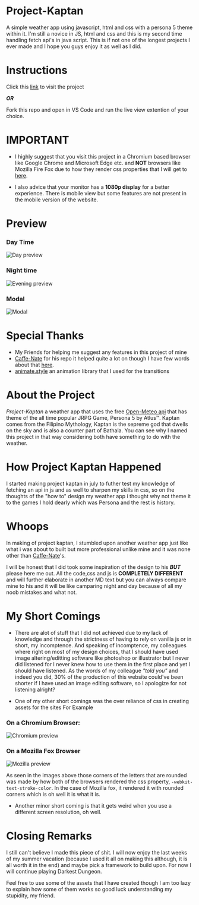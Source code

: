 # Project-Kaptan
   A simple weather app using javascript, html and css with a persona 5 theme within it. I'm still a novice in JS, html and css and this is my second time handling fetch api's in java script. This is if not one of the longest projects I ever made and I hope you guys enjoy it as well as I did. 

# Instructions
 Click this [link](https://luekely.github.io/Project-Kaptan/index.html) to visit the project
 
 ***OR***
 
 Fork this repo and open in VS Code and run the live view extention of your choice.
 
 # IMPORTANT
 
 *  I highly suggest that you visit this project in a Chromium based browser like Google Chrome and Microsoft Edge etc. and **NOT** browsers like Mozilla Fire Fox due to how they render css properties that I will get to [here](#my-short-comings). 
 
 *  I also advice that your monitor has a **1080p display** for a better experience. There is mobile view but some features are not present in the mobile version of the website.
 
 # Preview
### Day Time
![Day preview](https://github.com/LueKely/Project-Kaptan/blob/Final/screenshots/Day.png)
### Night time
 ![Evening preview](https://github.com/LueKely/Project-Kaptan/blob/Final/screenshots/Evening.png)
### Modal
 ![Modal](https://github.com/LueKely/Project-Kaptan/blob/Final/screenshots/Modal.png)

# Special Thanks
* My Friends for helping me suggest any features in this project of mine
* [Caffe-Nate](https://github.com/caffi-nate/Persona5-Weather-Forecast) for his repo it helped quite a lot on though I have few words about that [here](#whoops).
* [animate.style](https://animate.style/) an animation library that I used for the transitions

# About the Project
 *Project-Kaptan* a weather app that uses the free [Open-Meteo api](https://open-meteo.com/en) that has theme of the all time popular JRPG Game, Persona 5 by Atlus&#8482;. Kaptan comes from the Filipino Mythology, Kaptan is the sepreme god that dwells on the sky and is also a counter part of Bathala. You can see why I named this project in that way considering both have something to do with the weather. 
 
# How Project Kaptan Happened
 I started making project kaptan in july to futher test my knowledge of fetching an api in js and as well to sharpen my skills in css, so on the thoughts of the "how to" design my weather app i thought why not theme it to the games I hold dearly which was Persona and the rest is history. 
 

# Whoops
 In making of project kaptan, I stumbled upon another weather app just like what i was about to built but more professional unlike mine and it was none other than [Caffe-Nate](https://github.com/caffi-nate/Persona5-Weather-Forecast)'s. 

 I will be honest that I did took some inspiration of the design to his ***BUT*** please here me out. All the code,css and js is **COMPLETELY DIFFERENT** and will further elaborate in another MD text but you can always compare mine to his and it will be like camparing night and day because of all my noob mistakes and what not.
 
# My Short Comings 
*  There are alot of stuff that I did not achieved due to my lack of knowledge and through the strictness of having to rely on vanilla js or in short, my incomptence. And speaking of incomptence, my colleagues where right on most of my design choices, that I should have used image altering/editting software like photoshop or illustrator but I never did listened for I never knew how to use them in the first place and yet I should have listened. As the words of my colleague *"told you"* and indeed you did, 30% of the production of this website could've been shorter if I have used an image editing software, so I apologize for not listening alright?

* One of my other short comings was the over reliance of css in creating assets for the sites 
  For Example
 ### On a Chromium Browser:
   ![Chromium preview](https://github.com/LueKely/Project-Kaptan/blob/Final/screenshots/Chromium.png)


   ### On a Mozilla Fox Browser
   ![Mozilla preview](https://github.com/LueKely/Project-Kaptan/blob/Final/screenshots/mozilla.png)
 
 As seen in the images above those corners of the letters that are rounded was made by how both of the browsers rendered the css property, `-webkit-text-stroke-color`. In the case of Mozilla fox, it rendered it with rounded corners which is oh well it is what it is.
 
 * Another minor short coming is that it gets weird when you use a different screen resolution, oh well.

 # Closing Remarks
 
 I still can't believe I made this piece of shit. I will now enjoy the last weeks of my summer vacation (because I used it all on making this although, it is all worth it in the end) and maybe pick a framework to build upon. For now I will continue playing Darkest Dungeon.

 Feel free to use some of the assets that I have created though I am too lazy to explain how some of them works so good luck understanding my stupidity, my friend.
 

